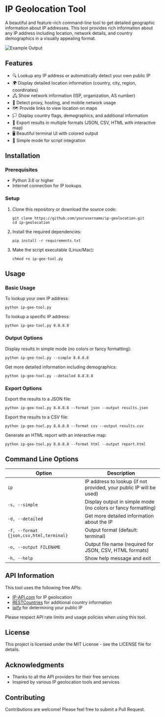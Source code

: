 # IP Geolocation Tool

A beautiful and feature-rich command-line tool to get detailed geographic information about IP addresses. This tool provides rich information about any IP address including location, network details, and country demographics in a visually appealing format.

![Example Output](https://i.imgur.com/example.png)

## Features

- 🔍 Lookup any IP address or automatically detect your own public IP
- 🌍 Display detailed location information (country, city, region, coordinates)
- 🖧 Show network information (ISP, organization, AS number)
- 🔄 Detect proxy, hosting, and mobile network usage
- 🗺️ Provide links to view location on maps
- 🏳️ Display country flags, demographics, and additional information
- 💾 Export results in multiple formats (JSON, CSV, HTML with interactive map)
- 🖥️ Beautiful terminal UI with colored output
- 🔧 Simple mode for script integration

## Installation

### Prerequisites

- Python 3.6 or higher
- Internet connection for IP lookups

### Setup

1. Clone this repository or download the source code:
   ```
   git clone https://github.com/yourusername/ip-geolocation.git
   cd ip-geolocation
   ```

2. Install the required dependencies:
   ```
   pip install -r requirements.txt
   ```

3. Make the script executable (Linux/Mac):
   ```
   chmod +x ip-geo-tool.py
   ```

## Usage

### Basic Usage

To lookup your own IP address:
```
python ip-geo-tool.py
```

To lookup a specific IP address:
```
python ip-geo-tool.py 8.8.8.8
```

### Output Options

Display results in simple mode (no colors or fancy formatting):
```
python ip-geo-tool.py --simple 8.8.8.8
```

Get more detailed information including demographics:
```
python ip-geo-tool.py --detailed 8.8.8.8
```

### Export Options

Export the results to a JSON file:
```
python ip-geo-tool.py 8.8.8.8 --format json --output results.json
```

Export the results to a CSV file:
```
python ip-geo-tool.py 8.8.8.8 --format csv --output results.csv
```

Generate an HTML report with an interactive map:
```
python ip-geo-tool.py 8.8.8.8 --format html --output report.html
```

## Command Line Options

| Option | Description |
|--------|-------------|
| `ip` | IP address to lookup (if not provided, your public IP will be used) |
| `-s, --simple` | Display output in simple mode (no colors or fancy formatting) |
| `-d, --detailed` | Get more detailed information about the IP |
| `-f, --format {json,csv,html,terminal}` | Output format (default: terminal) |
| `-o, --output FILENAME` | Output file name (required for JSON, CSV, HTML formats) |
| `-h, --help` | Show help message and exit |

## API Information

This tool uses the following free APIs:
- [IP-API.com](http://ip-api.com/) for IP geolocation
- [RESTCountries](https://restcountries.com/) for additional country information
- [ipify](https://api.ipify.org) for determining your public IP

Please respect API rate limits and usage policies when using this tool.

## License

This project is licensed under the MIT License - see the LICENSE file for details.

## Acknowledgments

- Thanks to all the API providers for their free services
- Inspired by various IP geolocation tools and services

## Contributing

Contributions are welcome! Please feel free to submit a Pull Request. 